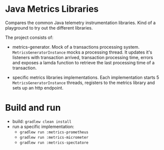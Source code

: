 # Java Metrics Libraries 
Compares the common Java telemetry instrumentation libraries. Kind of a playground to try out the different libraries. 

The project consists of:
* metrics-generator. Mock of a transactions processing system. `MetricsGeneratorInstance` mocks a processing thread. 
It updates it's listeners with transaction arrived, transaction processing time, errors and exposes a lamda function to retrieve the last processing time of a transaction.

* specific metrics libraries implementations. Each implementation starts 5 `MetricsGeneratorInstance` threads, registers to the metrics library and sets up an http endpoint. 

# Build and run
 * build: `gradlew clean install`
 * run a specific implementation: 
    * `gradlew run :metrics-prometheus` 
    * `gradlew run :metrics-micrometer`
    * `gradlew run :metrics-spectatore`
    
  
 
 